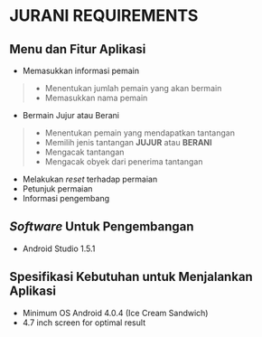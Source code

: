 # JURANI REQUIREMENTS

## Menu dan Fitur Aplikasi

 - Memasukkan informasi pemain
> - Menentukan jumlah pemain yang akan bermain
> - Memasukkan nama pemain

 - Bermain Jujur atau Berani
> - Menentukan pemain yang mendapatkan tantangan
> - Memilih jenis tantangan **JUJUR** atau **BERANI** 
> - Mengacak tantangan
>- Mengacak obyek dari penerima tantangan

 - Melakukan _reset_ terhadap permaian
 - Petunjuk permaian
 - Informasi pengembang


## _Software_ Untuk Pengembangan
- Android Studio 1.5.1




## Spesifikasi Kebutuhan untuk Menjalankan Aplikasi
 
 - Minimum OS Android 4.0.4 (Ice Cream Sandwich)
 - 4.7 inch screen for optimal result
